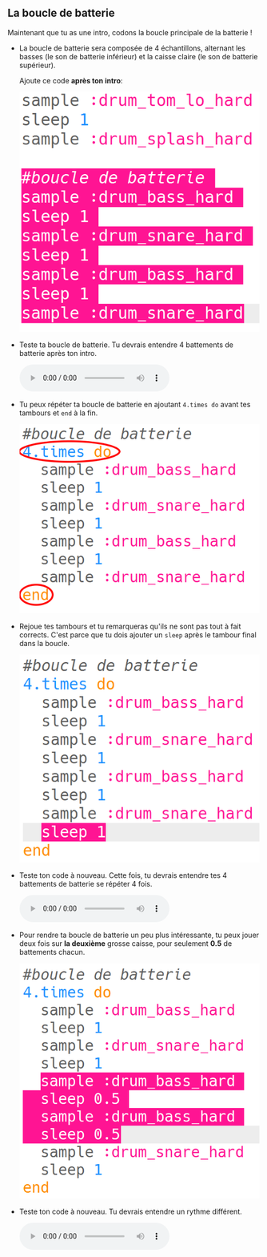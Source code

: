 ## La boucle de batterie

Maintenant que tu as une intro, codons la boucle principale de la batterie !

+ La boucle de batterie sera composée de 4 échantillons, alternant les basses (le son de batterie inférieur) et la caisse claire (le son de batterie supérieur).
    
    Ajoute ce code **après ton intro**:
    
    ![capture d'écran](images/drum-main.png)

+ Teste ta boucle de batterie. Tu devrais entendre 4 battements de batterie après ton intro.
    
    <div id="audio-preview" class="pdf-hidden">
    <audio controls preload> 
      <source src="resources/drums-loop-1.mp3" type="audio/mpeg"> 
    Ton navigateur ne supporte pas l'élément <code>audio</code>. 
    </audio>
    </div>
+ Tu peux répéter ta boucle de batterie en ajoutant `4.times do` avant tes tambours et `end` à la fin.
    
    ![capture d'écran](images/drum-loop-bug.png)

+ Rejoue tes tambours et tu remarqueras qu'ils ne sont pas tout à fait corrects. C'est parce que tu dois ajouter un `sleep` après le tambour final dans la boucle.
    
    ![capture d'écran](images/drum-loop-fix.png)

+ Teste ton code à nouveau. Cette fois, tu devrais entendre tes 4 battements de batterie se répéter 4 fois.
    
    <div id="audio-preview" class="pdf-hidden">
    <audio controls preload> 
      <source src="resources/drums-loop-2.mp3" type="audio/mpeg"> 
     Ton navigateur ne supporte pas l'élément <code>audio</code>. 
    </audio>
    </div>
+ Pour rendre ta boucle de batterie un peu plus intéressante, tu peux jouer deux fois sur **la deuxième** grosse caisse, pour seulement **0.5** de battements chacun.
    
    ![capture d'écran](images/drum-loop-double.png)

+ Teste ton code à nouveau. Tu devrais entendre un rythme différent.
    
    <div id="audio-preview" class="pdf-hidden">
    <audio controls preload> 
      <source src="resources/drums-loop-3.mp3" type="audio/mpeg"> 
    Ton navigateur ne supporte pas l'élément <code>audio</code>. 
    </audio>
    </div>